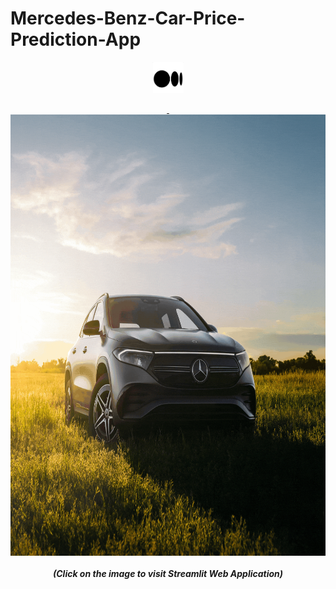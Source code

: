 # Mercedes-Benz-Car-Price-Prediction-App

<p align="center">
  <a href = "https://wyverical.medium.com/"><img height="50" width="50"src="https://github.com/Wyverical/Wyverical/blob/main/medium.PNG"/></a>
</p>

[<p align="center">&nbsp;<img align="center" height="706" width="704" src="https://github.com/Wyverical/Mercedes-Benz-Car-Price-Prediction-App/blob/main/streamlitapp.gif" width="30"/>](https://mbcpp-app.herokuapp.com/)
 

<h5 align="center"> (Click on the image to visit  Streamlit Web Application)</h5>
